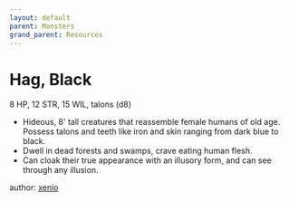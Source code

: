 ```yaml
---
layout: default
parent: Monsters
grand_parent: Resources
---
```

# Hag, Black
8 HP, 12 STR, 15 WIL, talons (d8)
- Hideous, 8' tall creatures that reassemble female humans of old age. Possess talons and teeth like iron and skin ranging from dark blue to black. 
- Dwell in dead forests and swamps, crave eating human flesh.
- Can cloak their true appearance with an illusory form, and can see through any illusion. 

author: [xenio](https://xenioinabottle.blogspot.com)
